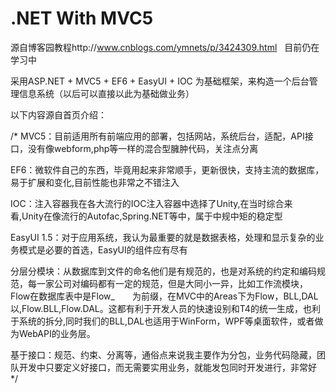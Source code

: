 # .NET With MVC5
源自博客园教程http://www.cnblogs.com/ymnets/p/3424309.html   目前仍在学习中

采用ASP.NET + MVC5 + EF6 + EasyUI + IOC 为基础框架，来构造一个后台管理信息系统（以后可以直接以此为基础做业务）

以下内容源自首页介绍：

/*
MVC5：目前适用所有前端应用的部署，包括网站，系统后台，适配，API接口，没有像webform,php等一样的混合型臃肿代码，关注点分离

EF6：微软件自己的东西，毕竟用起来非常顺手，更新很快，支持主流的数据库，易于扩展和变化,目前性能也非常之不错注入

IOC：注入容器我在各大流行的IOC注入容器中选择了Unity,在当时综合来看,Unity在像流行的Autofac,Spring.NET等中，属于中规中矩的稳定型

EasyUI 1.5：对于应用系统，我认为最重要的就是数据表格，处理和显示复杂的业务模式是必要的首选，EasyUI的组件应有尽有

分层分模块：从数据库到文件的命名他们是有规范的，也是对系统的约定和编码规范，每一家公司对编码都有一定的规范，但是大同小一异，比如工作流模块，Flow在数据库表中是Flow_　　为前缀，在MVC中的Areas下为Flow，BLL,DAL以,Flow.BLL,Flow.DAL。这都有利于开发人员的快速设别和T4的统一生成，也利于系统的拆分,同时我们的BLL,DAL也适用于WinForm，WPF等桌面软件，或者做为WebAPI的业务层。

基于接口：规范、约束、分离等，通俗点来说我主要作为分包，业务代码隐藏，团队开发中只要定义好接口，而无需要实用业务，就能发包同时开发进行，非常好
*/
